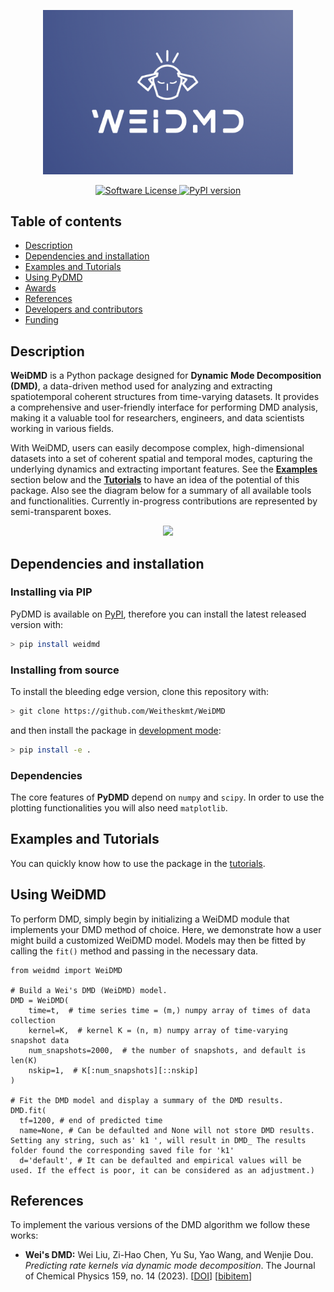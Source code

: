 <p align="center">
  <a href="http://pydmd.github.io/PyDMD/" target="_blank" >
    <img alt="Python Dynamic Mode Decomposition" src="readme/logo_weidmd.png" width="400" />
  </a>
</p>
<p align="center">
    <a href="https://github.com/Weitheskmt/WeiDMD/blob/main/LICENSE" target="_blank">
        <img alt="Software License" src="https://img.shields.io/badge/license-MIT-brightgreen.svg?style=for-the-badge">
    </a>
    <a href="https://pypi.org/project/weidmd/"  target="_blank">
        <img alt="PyPI version" src="https://img.shields.io/pypi/v/pydmd?style=for-the-badge">
    </a>
</p>

## Table of contents
* [Description](#description)
* [Dependencies and installation](#dependencies-and-installation)
* [Examples and Tutorials](#examples-and-tutorials)
* [Using PyDMD](#using-pydmd)
* [Awards](#awards)
* [References](#references)
* [Developers and contributors](#developers-and-contributors)
* [Funding](#funding)

## Description

**WeiDMD** is a Python package designed for **Dynamic Mode Decomposition (DMD)**, a data-driven method used for analyzing and extracting spatiotemporal coherent structures from time-varying datasets. It provides a comprehensive and user-friendly interface for performing DMD analysis, making it a valuable tool for researchers, engineers, and data scientists working in various fields.

With WeiDMD, users can easily decompose complex, high-dimensional datasets into a set of coherent spatial and temporal modes, capturing the underlying dynamics and extracting important features. See the [**Examples**](#examples-and-tutorials) section below and the [**Tutorials**](tutorials/README.md) to have an idea of the potential of this package. Also see the diagram below for a summary of all available tools and functionalities. Currently in-progress contributions are represented by semi-transparent boxes.

<p align="center">
    <img src="readme/pydmd_capabilities.svg" width="1000" />
</p>

## Dependencies and installation

### Installing via PIP
PyDMD is available on [PyPI](https://pypi.org/project/weidmd), therefore you can install the latest released version with:
```bash
> pip install weidmd
```

### Installing from source
To install the bleeding edge version, clone this repository with:
```bash
> git clone https://github.com/Weitheskmt/WeiDMD
```

and then install the package in [development mode](https://setuptools.pypa.io/en/latest/userguide/development_mode.html):
```bash
> pip install -e .
```

### Dependencies
The core features of **PyDMD** depend on `numpy` and `scipy`. In order to use the plotting functionalities you will also need `matplotlib`.

## Examples and Tutorials
You can quickly know how to use the package in the [tutorials](tutorials/fast_use/test.ipynb).

## Using WeiDMD
To perform DMD, simply begin by initializing a WeiDMD module that implements your DMD method of choice. Here, we demonstrate how a user might build a customized WeiDMD model. Models may then be fitted by calling the `fit()` method and passing in the necessary data.
```python3
from weidmd import WeiDMD

# Build a Wei's DMD (WeiDMD) model.
DMD = WeiDMD(
    time=t,  # time series time = (m,) numpy array of times of data collection
    kernel=K,  # kernel K = (n, m) numpy array of time-varying snapshot data
    num_snapshots=2000,  # the number of snapshots, and default is len(K)
    nskip=1,  # K[:num_snapshots][::nskip]
)

# Fit the DMD model and display a summary of the DMD results.
DMD.fit(
  tf=1200, # end of predicted time
  name=None, # Can be defaulted and None will not store DMD results. Setting any string, such as' k1 ', will result in DMD_ The results folder found the corresponding saved file for 'k1'
  d='default', # It can be defaulted and empirical values will be used. If the effect is poor, it can be considered as an adjustment.)
```
## References

To implement the various versions of the DMD algorithm we follow these works:
* **Wei's DMD:** Wei Liu, Zi-Hao Chen, Yu Su, Yao Wang, and Wenjie Dou. *Predicting rate kernels via dynamic mode decomposition*. The Journal of Chemical Physics 159, no. 14 (2023). [[DOI](https://doi.org/10.1063/5.0170512)] [[bibitem](readme/refs/citations-20231031T120359.bibtex)]
